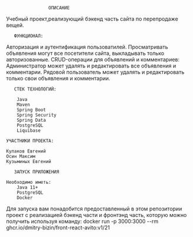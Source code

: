                     ОПИСАНИЕ 

Учебный проект,реализующий бэкенд часть сайта по перепродаже вещей.

       ФУНКЦИОНАЛ:

Авторизация и аутентификация пользоватилей.
Просматривать объявления могут все посетители сайта, выкладывать только авторизованные.
CRUD-операции для объявлений и комментариев:
    Администратор может удалять и редактировать все объявления и комментарии.
    Рядовой пользователь может удалять и редактировать только свои объявления и комментарии.

       СТЕК ТЕХНОЛОГИЙ:

        Java
        Maven
        Spring Boot
        Spring Security
        Spring Data
        PostgreSQL
        Liquibase

    УЧАСТНИКИ ПРОЕКТА:

    Кулаков Евгений
    Осин Максим
    Кузьминых Евгений

       ЗАПУСК ПРИЛОЖЕНИЯ

    Необходимо иметь:
        Java 11+
        PostgreSQL
        Docker
Для запуска вам понадобится предоставленный в этом репозитории проект с реализацией бэкенд части и фронтэнд часть,
которую можно получить используя команду:
docker run -p 3000:3000 --rm ghcr.io/dmitry-bizin/front-react-avito:v1/21


